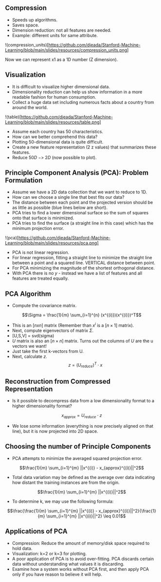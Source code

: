 ## Compression

* Speeds up algorithms.
* Saves space.
* Dimension reduction: not all features are needed.
* Example: different units for same attribute.


!(compression_units)[https://github.com/djeada/Stanford-Machine-Learning/blob/main/slides/resources/compression_units.png]

Now we can represent x1 as a 1D number (Z dimension).


## Visualization


* It is difficult to visualize higher dimensional data.
* Dimensionality reduction can help us show information in a more readable fashion for human consumption.
* Collect a huge data set including numerous facts about a country from around the world.

!(table)[https://github.com/djeada/Stanford-Machine-Learning/blob/main/slides/resources/table.png]

* Assume each country has 50 characteristics.
* How can we better comprehend this data?
* Plotting 50-dimensional data is quite difficult.
* Create a new feature representation (2 z values) that summarizes these features.
* Reduce $50D\ ->\ 2D$ (now possible to plot).


## Principle Component Analysis (PCA): Problem Formulation

* Assume we have a 2D data collection that we want to reduce to 1D.
* How can we choose a single line that best fits our data?
* The distance between each point and the projected version should be as little as possible (blue lines below are short).
* PCA tries to find a lower dimensional surface so the sum of squares onto that surface is minimized.
* PCA tries to find the surface (a straight line in this case) which has the minimum projection error.

!(pca)[https://github.com/djeada/Stanford-Machine-Learning/blob/main/slides/resources/pca.png]

* PCA is not linear regression.
* For linear regression, fitting a straight line to minimize the straight line between a point and a squared line. VERTICAL distance between point.
* For PCA minimizing the magnitude of the shortest orthogonal distance.
* With PCA there is no $y$ - instead we have a list of features and all features are treated equally.

## PCA Algorithm


* Compute the covariance matrix.

 $$\Sigma = \frac{1}{m} \sum_{i=1}^{n} (x^{(i)})(x^{(i)})^T$$

* This is an $[n x n]$ matrix (Remember than $x^i$ is a $[n \times 1]$ matrix).
* Next, compute eigenvectors of matrix $\Sigma$.
* [U,S,V] = svd(sigma)
* $U$ matrix is also an $[n \times n]$ matrix. Turns out the columns of $U$ are the u vectors we want!
* Just take the first k-vectors from U.
* Next, calculate $z$.  $$z = (U_{reduce})^T \cdot x$$


## Reconstruction from Compressed Representation


* Is it possible to decompress data from a low dimensionality format to a higher dimensionality format?

 $$x_{approx} = U_{reduce} \cdot z$$

* We lose some information (everything is now precisely aligned on that line), but it is now projected into 2D space.


## Choosing the number of Principle Components


* PCA attempts to minimize the averaged squared projection error.

 $$\frac{1}{m} \sum_{i=1}^{m} ||x^{(i)} - x_{approx}^{(i)}||^2$$

* Total data variation may be defined as the average over data indicating how distant the training instances are from the origin.

 $$\frac{1}{m} \sum_{i=1}^{m} ||x^{(i)}||^2$$

* To determine k, we may use the following formula:

 $$\frac{\frac{1}{m} \sum_{i=1}^{m} ||x^{(i)} - x_{approx}^{(i)}||^2}{\frac{1}{m} \sum_{i=1}^{m} ||x^{(i)}||^2} \leq 0.01$$

## Applications of PCA

* Compression: Reduce the amount of memory/disk space required to hold data.
* Visualization: k=2 or k=3 for plotting.
* A poor application of PCA is to avoid over-fitting. PCA discards certain data without understanding what values it is discarding.
* Examine how a system works without PCA first, and then apply PCA only if you have reason to believe it will help.
